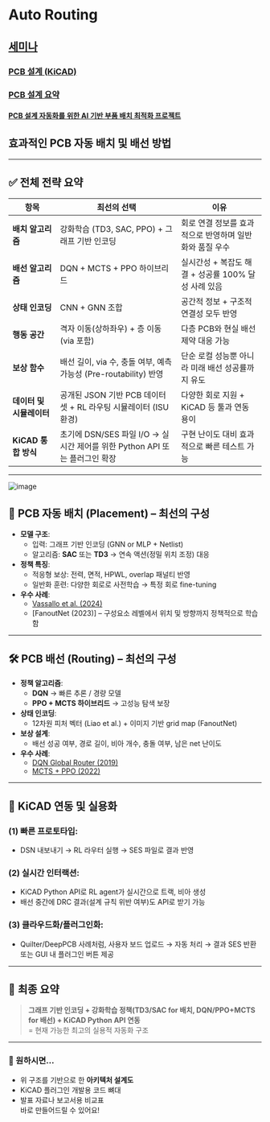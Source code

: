 # Auto Routing

## [세미나](seminar.md)

### [PCB 설계 (KiCAD)](https://m.blog.naver.com/sohnet/222629751218)
### [PCB 설계 요약](https://youtu.be/ITiRL_1lt_0?si=1YAq4duNzaVqSNy0)
#### [PCB 설계 자동화를 위한 AI 기반 부품 배치 최적화 프로젝트](https://cafe.naver.com/jcshim/5689)

## 효과적인 PCB 자동 배치 및 배선 방법
---

## ✅ **전체 전략 요약**

| 항목 | 최선의 선택 | 이유 |
|------|--------------|------|
| **배치 알고리즘** | 강화학습 (TD3, SAC, PPO) + 그래프 기반 인코딩 | 회로 연결 정보를 효과적으로 반영하며 일반화와 품질 우수 |
| **배선 알고리즘** | DQN + MCTS + PPO 하이브리드 | 실시간성 + 복잡도 해결 + 성공률 100% 달성 사례 있음 |
| **상태 인코딩** | CNN + GNN 조합 | 공간적 정보 + 구조적 연결성 모두 반영 |
| **행동 공간** | 격자 이동(상하좌우) + 층 이동(via 포함) | 다층 PCB와 현실 배선 제약 대응 가능 |
| **보상 함수** | 배선 길이, via 수, 충돌 여부, 예측 가능성 (Pre-routability) 반영 | 단순 로컬 성능뿐 아니라 미래 배선 성공률까지 유도 |
| **데이터 및 시뮬레이터** | 공개된 JSON 기반 PCB 데이터셋 + RL 라우팅 시뮬레이터 (ISU 환경) | 다양한 회로 지원 + KiCAD 등 툴과 연동 용이 |
| **KiCAD 통합 방식** | 초기에 DSN/SES 파일 I/O → 실시간 제어를 위한 Python API 또는 플러그인 확장 | 구현 난이도 대비 효과적으로 빠른 테스트 가능 |

---
![image](https://github.com/user-attachments/assets/de984f9a-611c-4d75-9dcf-22180cb6f9b5)


## 🧠 **PCB 자동 배치 (Placement)** – 최선의 구성

- **모델 구조**:  
  - 입력: 그래프 기반 인코딩 (GNN or MLP + Netlist)  
  - 알고리즘: **SAC** 또는 **TD3** → 연속 액션(정밀 위치 조정) 대응
- **정책 특징**:
  - 적응형 보상: 전력, 면적, HPWL, overlap 패널티 반영
  - 일반화 훈련: 다양한 회로로 사전학습 → 특정 회로 fine-tuning
- **우수 사례**:
  - [Vassallo et al. (2024)](https://www.lukevassallo.com/wp-content/uploads/2024/01/Learning-Circuit-Placement-Techniques-through-Reinforcement-Learning-with-Adaptive-Rewards.pdf)  
  - [FanoutNet (2023)] – 구성요소 레벨에서 위치 및 방향까지 정책적으로 학습함

---

## 🛠 **PCB 배선 (Routing)** – 최선의 구성

- **정책 알고리즘**:  
  - **DQN** → 빠른 추론 / 경량 모델  
  - **PPO + MCTS 하이브리드** → 고성능 탐색 보장  
- **상태 인코딩**:  
  - 12차원 피처 벡터 (Liao et al.) + 이미지 기반 grid map (FanoutNet)
- **보상 설계**:
  - 배선 성공 여부, 경로 길이, 비아 개수, 충돌 여부, 남은 net 난이도
- **우수 사례**:
  - [DQN Global Router (2019)](https://github.com/haiguanl/DQN_GlobalRouting)  
  - [MCTS + PPO (2022)](https://forrestbao.github.io/publications/Circuit_Routing_Using_Monte_Carlo_Tree_Search_and_Deep_Reinforcement_Learning_VLSI_DAT_2022.pdf)

---

## 🔗 **KiCAD 연동 및 실용화**

### (1) 빠른 프로토타입:
- DSN 내보내기 → RL 라우터 실행 → SES 파일로 결과 반영

### (2) 실시간 인터랙션:
- KiCAD Python API로 RL agent가 실시간으로 트랙, 비아 생성
- 배선 중간에 DRC 결과(설계 규칙 위반 여부)도 API로 받기 가능

### (3) 클라우드화/플러그인화:
- Quilter/DeepPCB 사례처럼, 사용자 보드 업로드 → 자동 처리 → 결과 SES 반환 또는 GUI 내 플러그인 버튼 제공

---

## 🧩 최종 요약

> **그래프 기반 인코딩 + 강화학습 정책(TD3/SAC for 배치, DQN/PPO+MCTS for 배선) + KiCAD Python API 연동**  
> = 현재 가능한 최고의 실용적 자동화 구조

---

### 📎 원하시면…
- 위 구조를 기반으로 한 **아키텍처 설계도**  
- KiCAD 플러그인 개발용 코드 뼈대  
- 발표 자료나 보고서용 비교표  
바로 만들어드릴 수 있어요!

